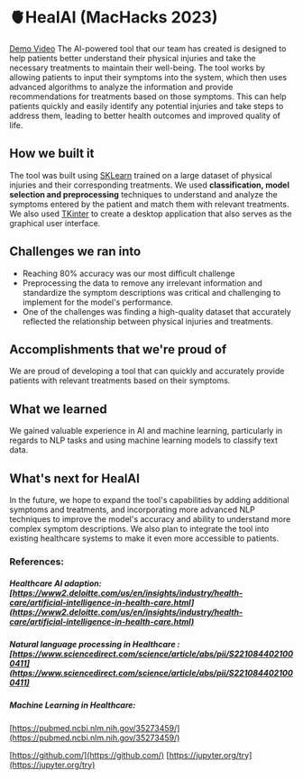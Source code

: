 # 🫀HealAI (MacHacks 2023)

[Demo Video](https://youtu.be/rau0moh-1j0) 
The AI-powered tool that our team has created is designed to help patients better understand their physical injuries and take the necessary treatments to maintain their well-being. The tool works by allowing patients to input their symptoms into the system, which then uses advanced algorithms to analyze the information and provide recommendations for treatments based on those symptoms. This can help patients quickly and easily identify any potential injuries and take steps to address them, leading to better health outcomes and improved quality of life.


## How we built it
The tool was built using [SKLearn](https://scikit-learn.org/stable/) trained on a large dataset of physical injuries and their corresponding treatments. We used **classification, model selection and preprocessing** techniques to understand and analyze the symptoms entered by the patient and match them with relevant treatments. We also used [TKinter](https://docs.python.org/3/library/tkinter.html) to create a desktop application that also serves as the graphical user interface.
## Challenges we ran into

 - Reaching 80% accuracy was our most difficult challenge
 - Preprocessing the data to remove any irrelevant information and standardize the symptom descriptions was critical and challenging to implement for the model's performance.
 - One of the challenges was finding a high-quality dataset that accurately reflected the relationship between physical injuries and treatments.

## Accomplishments that we're proud of

We are proud of developing a tool that can quickly and accurately provide patients with relevant treatments based on their symptoms.

## What we learned

We gained valuable experience in AI and machine learning, particularly in regards to NLP tasks and using machine learning models to classify text data.


## What's next for HealAI

In the future, we hope to expand the tool's capabilities by adding additional symptoms and treatments, and incorporating more advanced NLP techniques to improve the model's accuracy and ability to understand more complex symptom descriptions. We also plan to integrate the tool into existing healthcare systems to make it even more accessible to patients.

### References:

  

##### Healthcare AI adaption: [https://www2.deloitte.com/us/en/insights/industry/health-care/artificial-intelligence-in-health-care.html](https://www2.deloitte.com/us/en/insights/industry/health-care/artificial-intelligence-in-health-care.html)

  

##### Natural language processing in Healthcare : [https://www.sciencedirect.com/science/article/abs/pii/S2210844021000411](https://www.sciencedirect.com/science/article/abs/pii/S2210844021000411)

  

##### Machine Learning in Healthcare:

[https://pubmed.ncbi.nlm.nih.gov/35273459/](https://pubmed.ncbi.nlm.nih.gov/35273459/)

  

[https://github.com/](https://github.com/)  [https://jupyter.org/try](https://jupyter.org/try)
